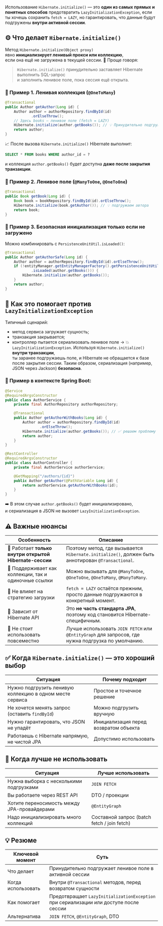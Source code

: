 Использование `Hibernate.initialize()` — это **один из самых прямых и понятных способов** предотвратить `LazyInitializationException`,  если ты хочешь сохранить `fetch = LAZY`, но гарантировать, что данные будут подгружены **внутри активной сессии**.
## ⚙️ Что делает `Hibernate.initialize()`
Метод `Hibernate.initialize(Object proxy)`  
явно **инициализирует ленивый прокси или коллекцию**,  
если она ещё не загружена в текущей сессии.
📘 Проще говоря:
> `Hibernate.initialize()` принудительно заставляет Hibernate выполнить SQL-запрос  
> и заполнить ленивое поле, пока сессия ещё открыта.
### 🔹 Пример 1. Ленивая коллекция (`@OneToMany`)
```java
@Transactional
public Author getAuthor(Long id) {
    Author author = authorRepository.findById(id)
            .orElseThrow();
    // Здесь books — ленивое поле (fetch = LAZY)
    Hibernate.initialize(author.getBooks()); // 💡 Принудительно подгружаем коллекцию
    return author;
}
```
📈 После вызова `Hibernate.initialize()` Hibernate выполнит:
```sql
SELECT * FROM books WHERE author_id = ?
```
и коллекция `author.getBooks()` будет доступна **даже после закрытия транзакции**.
### 🔹 Пример 2. Ленивое поле (`@ManyToOne`, `@OneToOne`)
```java
@Transactional
public Book getBook(Long id) {
    Book book = bookRepository.findById(id).orElseThrow();
    Hibernate.initialize(book.getAuthor()); // 💡 подгружаем автора
    return book;
}
```
### 🔹 Пример 3. Безопасная инициализация только если не загружено
Можно комбинировать с `PersistenceUnitUtil.isLoaded()`:
```java
@Transactional
public Author getAuthorSafe(Long id) {
    Author author = authorRepository.findById(id).orElseThrow();
    if (!entityManager.getEntityManagerFactory().getPersistenceUnitUtil()
            .isLoaded(author.getBooks())) {
        Hibernate.initialize(author.getBooks());
    }
    return author;
}
```
## 📘 Как это помогает против `LazyInitializationException`
Типичный сценарий:
- метод сервиса загружает сущность;
- транзакция закрывается;
- контроллер пытается сериализовать ленивое поле → 💥 `LazyInitializationException`.
Используя `Hibernate.initialize()` **внутри транзакции**,  
ты заранее подгружаешь поле, и Hibernate не обращается к базе после закрытия сессии.
Таким образом, сериализация (например, JSON через Jackson) **безопасна**.
### 🔹 Пример в контексте Spring Boot:
```java
@Service
@RequiredArgsConstructor
public class AuthorService {
    private final AuthorRepository authorRepository;

    @Transactional
    public Author getAuthorWithBooks(Long id) {
        Author author = authorRepository.findById(id)
                .orElseThrow();
        Hibernate.initialize(author.getBooks()); // ✅ решаем проблему
        return author;
    }
}
```
```java
@RestController
@RequiredArgsConstructor
public class AuthorController {
    private final AuthorService authorService;

    @GetMapping("/authors/{id}")
    public Author getAuthor(@PathVariable Long id) {
        return authorService.getAuthorWithBooks(id);
    }
}
```
➡️ В этом случае `author.getBooks()` будет инициализировано,  
и сериализация в JSON не вызовет `LazyInitializationException`.
## ⚠️ Важные нюансы

|Особенность|Описание|
|---|---|
|🔸 Работает **только внутри открытой Hibernate-сессии**|Поэтому метод, где вызывается `Hibernate.initialize()`, должен быть аннотирован `@Transactional`.|
|🔸 Поддерживает как коллекции, так и одиночные ссылки|Можно вызывать для `@ManyToOne`, `@OneToOne`, `@OneToMany`, `@ManyToMany`.|
|🔸 Не влияет на стратегию загрузки|`fetch = LAZY` остаётся прежним, просто данные подгружаются в конкретный момент.|
|🔸 Зависит от Hibernate API|Это **не часть стандарта JPA**, поэтому код становится Hibernate-специфичным.|
|🔸 Не стоит использовать повсеместно|Лучше использовать `JOIN FETCH` или `@EntityGraph` для запросов, где нужна подгрузка по умолчанию.|
## ✅ Когда `Hibernate.initialize()` — это хороший выбор

|Ситуация|Почему подходит|
|---|---|
|Нужно подгрузить ленивую коллекцию в одном месте сервиса|Простое и точечное решение|
|Не хочется менять запрос (оставить `findById`)|Можно подгрузить вручную|
|Нужно гарантировать, что JSON не упадёт|Инициализация перед возвратом объекта|
|Работаешь с Hibernate напрямую, не чистой JPA|Допустимо использовать|
## 🚫 Когда **лучше не использовать**

|Ситуация|Лучше использовать|
|---|---|
|Нужна выборка с несколькими подгрузками|`JOIN FETCH`|
|Вы работаете через REST API|DTO / проекции|
|Хотите переносимость между JPA-провайдерами|`@EntityGraph`|
|Надо инициализировать много коллекций|Составной запрос (batch fetch / join fetch)|
## 💡 Резюме

|Ключевой момент|Суть|
|---|---|
|Что делает|Принудительно подгружает ленивое поле в активной сессии|
|Когда использовать|Внутри `@Transactional` методов, перед возвратом сущности|
|Как помогает|Предотвращает `LazyInitializationException` при сериализации или доступе после сессии|
|Альтернатива|`JOIN FETCH`, `@EntityGraph`, DTO|
